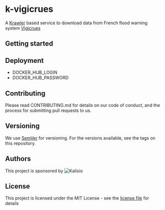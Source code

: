 # k-vigicrues

A [Krawler](https://kalisio.github.io/krawler/) based service to download data from French flood warning system [Vigicrues](https://www.vigicrues.gouv.fr/)

## Getting started


## Deployment

- DOCKER_HUB_LOGIN
- DOCKER_HUB_PASSWORD

## Contributing

Please read CONTRIBUTING.md for details on our code of conduct, and the process for submitting pull requests to us.

## Versioning

We use [SemVer](https://semver.org/) for versioning. For the versions available, see the tags on this repository.

## Authors

This project is sponsored by ![Kalisio](https://s3.eu-central-1.amazonaws.com/kalisioscope/kalisio/kalisio-logo-black-256x84.png)

## License

This project is licensed under the MIT License - see the [license file](./LICENCE.md) for details




